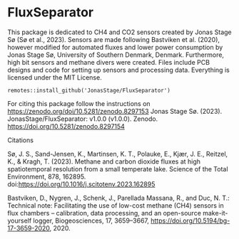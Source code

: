 # FluxSeparator


This package is dedicated to CH4 and CO2 sensors created by Jonas Stage Sø (Sø et al., 2023). Sensors are made following Bastviken et al. (2020), however modified for automated fluxes and lower power consumption by Jonas Stage Sø, University of Southern Denmark, Denmark. Furthermore, high bit sensors and methane divers were created. Files include PCB designs and code for setting up sensors and processing data. Everything is licensed under the MIT License.

```
remotes::install_github('JonasStage/FluxSeparator')
```

For citing this package follow the instructions on https://zenodo.org/doi/10.5281/zenodo.8297153
Jonas Stage Sø. (2023). JonasStage/FluxSeparator: v1.0.0 (v1.0.0). Zenodo. https://doi.org/10.5281/zenodo.8297154


Citations

Sø, J. S., Sand-Jensen, K., Martinsen, K. T., Polauke, E., Kjær, J. E., Reitzel, K., & Kragh, T. (2023). Methane and carbon dioxide fluxes at high spatiotemporal resolution from a small temperate lake. Science of the Total Environment, 878, 162895. doi:https://doi.org/10.1016/j.scitotenv.2023.162895

Bastviken, D., Nygren, J., Schenk, J., Parellada Massana, R., and Duc, N. T.: Technical note: Facilitating the use of low-cost methane (CH4) sensors in flux chambers – calibration, data processing, and an open-source make-it-yourself logger, Biogeosciences, 17, 3659–3667, https://doi.org/10.5194/bg-17-3659-2020, 2020.
